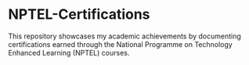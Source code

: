 # NPTEL-Certifications
This repository showcases my academic achievements by documenting certifications earned through the National Programme on Technology Enhanced Learning (NPTEL) courses.
